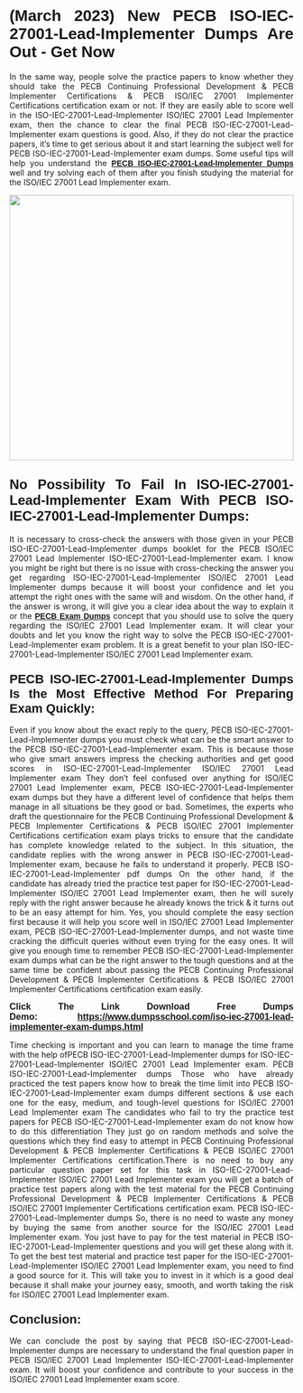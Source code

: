 <h1 style="text-align: justify;"><strong><span style="font-family:Verdana,Geneva,sans-serif;">(March 2023) New PECB ISO-IEC-27001-Lead-Implementer Dumps Are Out - Get Now</span></strong></h1>

<p style="text-align: justify;">In the same way, people solve the practice papers to know whether they should take the PECB Continuing Professional Development & PECB Implementer Certifications & PECB ISO/IEC 27001 Implementer Certifications certification exam or not. If they are easily able to score well in the ISO-IEC-27001-Lead-Implementer ISO/IEC 27001 Lead Implementer exam, then the chance to clear the final PECB ISO-IEC-27001-Lead-Implementer exam questions is good. Also, if they do not clear the practice papers, it’s time to get serious about it and start learning the subject well for PECB ISO-IEC-27001-Lead-Implementer exam dumps. Some useful tips will help you understand the <a href="https://www.dumpsschool.com/iso-iec-27001-lead-implementer-exam-dumps.html"><span style="font-family:Verdana,Geneva,sans-serif;"><strong>PECB ISO-IEC-27001-Lead-Implementer Dumps</strong></span></a> well and try solving each of them after you finish studying the material for the ISO/IEC 27001 Lead Implementer exam.</p>

<p style="text-align: justify;"><a href="https://www.dumpsschool.com/iso-iec-27001-lead-implementer-exam-dumps.html"><img alt="" src="https://lh3.googleusercontent.com/pw/AMWts8BlNF__IFut0AYBCOHHOOIud2EcXWC0j5SCwakJOFqtOk-nZyPIeMU9YpqMsIKTgvWjBXbAkBR5_Mgkk_KeLlERfDldABFZAgA8rapbyGuljEjAEQhI1LHjHu8vdka-1qeTS6vUpdz7R-1gKihYZz22=w1366-h617-no" style="width: 100%; height: 470px;" /></a></p>

<h2 style="text-align: justify;"><strong><span style="font-size:24px;"><span style="font-family:Verdana,Geneva,sans-serif;">No Possibility To Fail In ISO-IEC-27001-Lead-Implementer Exam With PECB ISO-IEC-27001-Lead-Implementer Dumps:</span></span></strong></h2>

<p style="text-align: justify;">It is necessary to cross-check the answers with those given in your PECB ISO-IEC-27001-Lead-Implementer dumps booklet for the PECB ISO/IEC 27001 Lead Implementer ISO-IEC-27001-Lead-Implementer exam. I know you might be right but there is no issue with cross-checking the answer you get regarding ISO-IEC-27001-Lead-Implementer ISO/IEC 27001 Lead Implementer dumps because it will boost your confidence and let you attempt the right ones with the same will and wisdom. On the other hand, if the answer is wrong, it will give you a clear idea about the way to explain it or the <a href="https://www.dumpsschool.com/pecb-braindumps.html"><span style="font-family:Verdana,Geneva,sans-serif;"><strong>PECB Exam Dumps</strong></span></a> concept that you should use to solve the query regarding the ISO/IEC 27001 Lead Implementer exam. It will clear your doubts and let you know the right way to solve the PECB ISO-IEC-27001-Lead-Implementer exam problem. It is a great benefit to your plan ISO-IEC-27001-Lead-Implementer ISO/IEC 27001 Lead Implementer exam.</p>

<h3 style="text-align: justify;"><span style="font-size:22px;"><span style="font-family:Verdana,Geneva,sans-serif;"><strong>PECB ISO-IEC-27001-Lead-Implementer Dumps Is the Most Effective Method For Preparing Exam Quickly:</strong></span></span></h3>

<p style="text-align: justify;">Even if you know about the exact reply to the query, PECB ISO-IEC-27001-Lead-Implementer dumps you must check what can be the smart answer to the PECB ISO-IEC-27001-Lead-Implementer exam. This is because those who give smart answers impress the checking authorities and get good scores in ISO-IEC-27001-Lead-Implementer ISO/IEC 27001 Lead Implementer exam They don’t feel confused over anything for ISO/IEC 27001 Lead Implementer exam, PECB ISO-IEC-27001-Lead-Implementer exam dumps but they have a different level of confidence that helps them manage in all situations be they good or bad. Sometimes, the experts who draft the questionnaire for the PECB Continuing Professional Development & PECB Implementer Certifications & PECB ISO/IEC 27001 Implementer Certifications certification exam plays tricks to ensure that the candidate has complete knowledge related to the subject. In this situation, the candidate replies with the wrong answer in PECB ISO-IEC-27001-Lead-Implementer exam, because he fails to understand it properly. PECB ISO-IEC-27001-Lead-Implementer pdf dumps On the other hand, if the candidate has already tried the practice test paper for ISO-IEC-27001-Lead-Implementer ISO/IEC 27001 Lead Implementer exam, then he will surely reply with the right answer because he already knows the trick & it turns out to be an easy attempt for him. Yes, you should complete the easy section first because it will help you score well in ISO/IEC 27001 Lead Implementer exam, PECB ISO-IEC-27001-Lead-Implementer dumps, and not waste time cracking the difficult queries without even trying for the easy ones. It will give you enough time to remember PECB ISO-IEC-27001-Lead-Implementer exam dumps what can be the right answer to the tough questions and at the same time be confident about passing the PECB Continuing Professional Development & PECB Implementer Certifications & PECB ISO/IEC 27001 Implementer Certifications certification exam easily.</p>

<p style="text-align: justify;"><strong><span style="font-size:16px;"><span style="font-family:Verdana,Geneva,sans-serif;">Click The Link Download Free Dumps Demo: <a href="https://www.dumpsschool.com/iso-iec-27001-lead-implementer-exam-dumps.html">https://www.dumpsschool.com/iso-iec-27001-lead-implementer-exam-dumps.html</a></span></span></strong></p>

<p style="text-align: justify;">Time checking is important and you can learn to manage the time frame with the help ofPECB ISO-IEC-27001-Lead-Implementer dumps for ISO-IEC-27001-Lead-Implementer ISO/IEC 27001 Lead Implementer exam. PECB ISO-IEC-27001-Lead-Implementer dumps Those who have already practiced the test papers know how to break the time limit into PECB ISO-IEC-27001-Lead-Implementer exam dumps different sections & use each one for the easy, medium, and tough-level questions for ISO/IEC 27001 Lead Implementer exam The candidates who fail to try the practice test papers for PECB ISO-IEC-27001-Lead-Implementer exam do not know how to do this differentiation They just go on random methods and solve the questions which they find easy to attempt in PECB Continuing Professional Development & PECB Implementer Certifications & PECB ISO/IEC 27001 Implementer Certifications certification.There is no need to buy any particular question paper set for this task in ISO-IEC-27001-Lead-Implementer ISO/IEC 27001 Lead Implementer exam you will get a batch of practice test papers along with the test material for the PECB Continuing Professional Development & PECB Implementer Certifications & PECB ISO/IEC 27001 Implementer Certifications certification exam. PECB ISO-IEC-27001-Lead-Implementer dumps So, there is no need to waste any money by buying the same from another source for the ISO/IEC 27001 Lead Implementer exam. You just have to pay for the test material in PECB ISO-IEC-27001-Lead-Implementer questions and you will get these along with it. To get the best test material and practice test paper for the ISO-IEC-27001-Lead-Implementer ISO/IEC 27001 Lead Implementer exam, you need to find a good source for it. This will take you to invest in it which is a good deal because it shall make your journey easy, smooth, and worth taking the risk for ISO/IEC 27001 Lead Implementer exam.</p>

<h3 style="text-align: justify;"><span style="font-size:22px;"><span style="font-family:Verdana,Geneva,sans-serif;"><strong>Conclusion:</strong></span></span></h3>

<p style="text-align: justify;">We can conclude the post by saying that PECB ISO-IEC-27001-Lead-Implementer dumps are necessary to understand the final question paper in PECB ISO/IEC 27001 Lead Implementer ISO-IEC-27001-Lead-Implementer exam. It will boost your confidence and contribute to your success in the ISO/IEC 27001 Lead Implementer exam score.</p>
